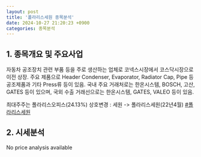 ```yaml
---
layout: post
title: '폴라리스세원 종목분석'
date: 2024-10-27 21:20:23 +0900
categories: 종목분석
---
```


## 1. 종목개요 및 주요사업

자동차 공조장치 관련 부품 등을 주로 생산하는 업체로 코넥스시장에서 코스닥시장으로 이전 상장. 주요 제품으로 Header Condenser, Evaporator, Radiator Cap, Pipe 등 공조제품과 기타 Press류 등이 있음. 국내 주요 거래처로는 한온시스템, BOSCH, 고산, GATES 등이 있으며, 국외 수출 거래선으로는 한온시스템, GATES, VALEO 등이 있음.

최대주주는 폴라리스오피스(24.13%) 상호변경 : 세원 -> 폴라리스세원(22년4월)
[#폴라리스세원](#)

## 2. 시세분석

No price analysis available
